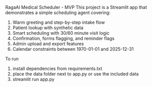 RagaAI Medical Scheduler - MVP
This project is a Streamlit app that demonstrates a simple scheduling agent covering:
1. Warm greeting and step-by-step intake flow
2. Patient lookup with synthetic data
3. Smart scheduling with 30/60 minute visit logic
4. Confirmation, forms flagging, and reminder flags
5. Admin upload and export features
6. Calendar constraints between 1970-01-01 and 2025-12-31

To run
1. install dependencies from requirements.txt
2. place the data folder next to app.py or use the included data
3. streamlit run app.py
